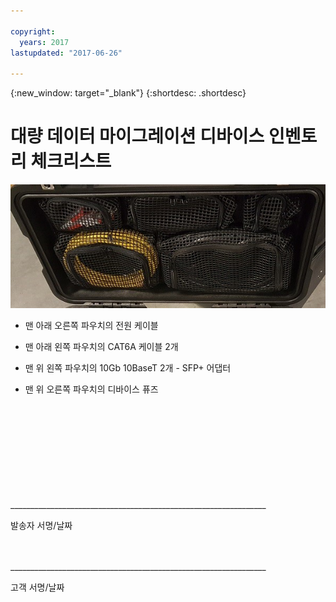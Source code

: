 ```yaml
---

copyright:
  years: 2017
lastupdated: "2017-06-26"

---
```

{:new_window: target="_blank"}
{:shortdesc: .shortdesc}

# 대량 데이터 마이그레이션 디바이스 인벤토리 체크리스트


![대량 데이터 마이그레이션 디바이스 인벤토리](/images/MDMDeviceInventory.png)

-	맨 아래 오른쪽 파우치의 전원 케이블

-	맨 아래 왼쪽 파우치의 CAT6A 케이블 2개

-	맨 위 왼쪽 파우치의 10Gb 10BaseT 2개 - SFP+ 어댑터

-	맨 위 오른쪽 파우치의 디바이스 퓨즈

   
   
</br> 
</br> 
</br> 
</br> 
</br> 
</br> 
</br> 
</br> 
</hr>    
</br> 
________________________________________________________________ 

발송자 서명/날짜


</br> 
</hr>
</br> 
________________________________________________________________ 

고객 서명/날짜
